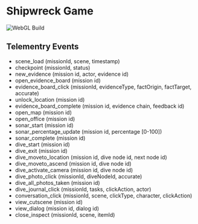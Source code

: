 # Shipwreck Game

![WebGL Build](https://github.com/fielddaylab/shipwreck/workflows/WebGL%20Build/badge.svg)

## Telementry Events
* scene_load (missionId, scene, timestamp)
* checkpoint (missionId, status)
* new_evidence (mission id, actor, evidence id)
* open_evidence_board (mission id)
* evidence_board_click (missionId, evidenceType, factOrigin, factTarget, accurate)
* unlock_location (mission id)
* evidence_board_complete (mission id, evidence chain, feedback id)
* open_map (mission id)
* open_office (mission id)
* sonar_start (mission id)
* sonar_percentage_update (mission id, percentage [0-100])
* sonar_complete (mission id)
* dive_start (mission id)
* dive_exit (mission id)
* dive_moveto_location (mission id, dive node id, next node id)
* dive_moveto_ascend (mission id, dive node id)
* dive_activate_camera (mission id, dive node id)
* dive_photo_click (missionId, diveNodeId, accurate)
* dive_all_photos_taken (mission id)
* dive_journal_click (missionId, tasks, clickAction, actor)
* conversation_click (missionId, scene, clickType, character, clickAction)
* view_cutscene (mission id)
* view_dialog (mission id, dialog id)
* close_inspect (missionId, scene, itemId)